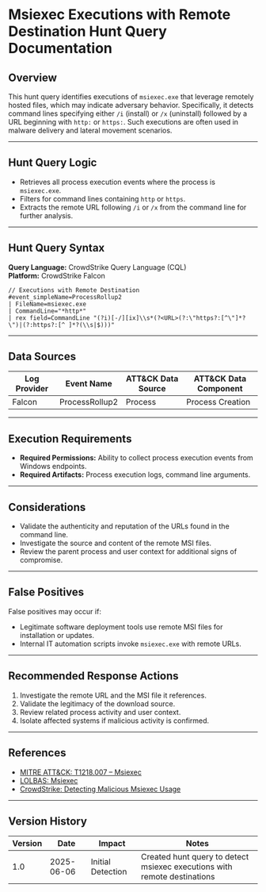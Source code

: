 # Msiexec Executions with Remote Destination Hunt Query Documentation

## Overview
This hunt query identifies executions of `msiexec.exe` that leverage remotely hosted files, which may indicate adversary behavior. Specifically, it detects command lines specifying either `/i` (install) or `/x` (uninstall) followed by a URL beginning with `http:` or `https:`. Such executions are often used in malware delivery and lateral movement scenarios.

---

## Hunt Query Logic

- Retrieves all process execution events where the process is `msiexec.exe`.
- Filters for command lines containing `http` or `https`.
- Extracts the remote URL following `/i` or `/x` from the command line for further analysis.

---

## Hunt Query Syntax

**Query Language:** CrowdStrike Query Language (CQL)  
**Platform:** CrowdStrike Falcon

```fql
// Executions with Remote Destination 
#event_simpleName=ProcessRollup2 
| FileName=msiexec.exe 
| CommandLine="*http*" 
| rex field=CommandLine "(?i)[-/][ix]\\s*(?<URL>(?:\"https?:[^\"]*?\")|(?:https?:[^ ]*?(\\s|$)))"
```

---

## Data Sources

| Log Provider | Event Name       | ATT&CK Data Source  | ATT&CK Data Component  |
|--------------|------------------|---------------------|------------------------|
| Falcon       | ProcessRollup2   | Process             | Process Creation       |

---

## Execution Requirements

- **Required Permissions:** Ability to collect process execution events from Windows endpoints.
- **Required Artifacts:** Process execution logs, command line arguments.

---

## Considerations

- Validate the authenticity and reputation of the URLs found in the command line.
- Investigate the source and content of the remote MSI files.
- Review the parent process and user context for additional signs of compromise.

---

## False Positives

False positives may occur if:
- Legitimate software deployment tools use remote MSI files for installation or updates.
- Internal IT automation scripts invoke `msiexec.exe` with remote URLs.

---

## Recommended Response Actions

1. Investigate the remote URL and the MSI file it references.
2. Validate the legitimacy of the download source.
3. Review related process activity and user context.
4. Isolate affected systems if malicious activity is confirmed.

---

## References
- [MITRE ATT&CK: T1218.007 – Msiexec](https://attack.mitre.org/techniques/T1218/007/)
- [LOLBAS: Msiexec](https://lolbas-project.github.io/lolbas/Binaries/Msiexec/)
- [CrowdStrike: Detecting Malicious Msiexec Usage](https://www.crowdstrike.com/blog/detecting-malicious-msiexec-usage/)

---

## Version History
| Version | Date       | Impact            | Notes                                                                                      |
|---------|------------|-------------------|--------------------------------------------------------------------------------------------|
| 1.0     | 2025-06-06 | Initial Detection | Created hunt query to detect msiexec executions with remote destinations                    |
